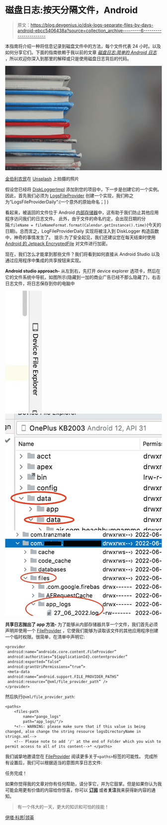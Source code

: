 # 磁盘日志:按天分隔文件，Android

> 原文：<https://blog.devgenius.io/disk-logs-separate-files-by-days-android-ebcc5406438a?source=collection_archive---------6----------------------->

本指南将介绍一种将信息记录到磁盘文件中的方法，每个文件代表 24 小时。以及如何分享它们。下面的指南依赖于我以前的文章 [*磁盘日志:简单的 Android 日志*](https://medium.com/@itay.c14/disk-logs-simple-android-logger-778566726a76) ，所以欢迎你深入到那里的解释或只是使用磁盘日志背后的代码。

![](img/c57b8eb62ec0cb1538fa21ac913dc324.png)

[金伯利农民](https://unsplash.com/@kimberlyfarmer?utm_source=medium&utm_medium=referral)在 [Unsplash](https://unsplash.com?utm_source=medium&utm_medium=referral) 上拍摄的照片

假设您已经将 [DiskLoggerImpl](https://gist.github.com/cohenItay/05d3f8b41c8ecd25bbecf8e4b1b30e73) 添加到您的项目中，下一步是创建它的一个实例。因此，首先我们必须为 [LogsFileProvider](https://gist.github.com/cohenItay/49e37598f31ca6b53dbfb06fb753f064) 创建一个实现，我们称之为“LogsFileProviderDaily”:(一个意外的原始命名；] )

看起来，被返回的文件位于 Android [内部存储器](https://developer.android.com/training/data-storage/app-specific)中，这有助于我们防止其他应用程序访问我们的日志文件。
此外，由于文件的命名约定，会出现日期的分隔:`fileName = fileNameFormat.format(Calendar.getInstance().time)`(今天的日期)。总而言之，LogFileProviderDaily 实现将被注入到 DiskLogger 构造函数中，神奇的事情发生了。
提示:为了安全起见，我们还建议您在每天结束时使用 [Android 的 Jetpack EncryptedFile](https://developer.android.com/guide/topics/security/cryptography) 对文件进行加密。

现在，我们怎么才能拿到那些文件？我们将看到如何直接从 Android Studio 以及通过应用程序中集成的共享按钮来实现。

**Android studio approach-**
从左到右，先打开 device explorer 选项卡，然后在它的文件系统中导航，如图所示(隐藏到一加的商业广告已经不那么隐藏了)，右击日志文件，将日志保存到你的电脑中

![](img/59efee2d5e0f2269edace1987835490d.png)![](img/0116b2390b50892b35cad31a4df1247a.png)![](img/2c26260343d18418618563d18deec734.png)

**共享日志抛出了 app 方法-** 为了能够从内部存储器共享一个文件，我们首先必须声明并使用一个 [FileProvider](https://developer.android.com/training/secure-file-sharing/setup-sharing) ，它使我们能够为读取该文件的其他应用程序创建一个临时权限。很简单，在清单中声明它:

```
<provider
 android:name=”androidx.core.content.FileProvider”
 android:authorities=”${applicationId}.contentprovider”
 android:exported=”false”
 android:grantUriPermissions=”true”>
 <meta-data
 android:name=”android.support.FILE_PROVIDER_PATHS”
 android:resource=”@xml/file_provider_path” />
</provider>
```

然后执行`@xml/file_provider_path`:

```
<paths>
    <files-path
        name="pango_logs"
        path="app_logs/"/>
    *<!-- WARNING: please make sure that if this value is being changed, also change the string resource logsDirectoryName in strings.xml-->
    <!-- Please note to add '/' at the end of Folder which you wish to permit access to all of its content-->* </paths>
```

我们诚挚地邀请您在 [FileProvider](https://developer.android.com/reference/androidx/core/content/FileProvider) 阅读更多关于`<paths>`标签的可能性。
完成所有设置后，我们可以根据适当的意图共享日志文件:

任务完成！

如果你觉得我的文章对你有任何帮助，请分享它，并为它鼓掌。但是如果你认为我可能会用更有价值的内容给你惊喜，你可以 [**订阅**](https://medium.com/subscribe/@itay.c14) 或者**关注**我来获得新内容的通知。

> 有一个伟大的一天，更大的知识和可怕的技能！

[伊塔·科恩|领英](https://www.linkedin.com/in/itay-cohen-b717b1107/)
